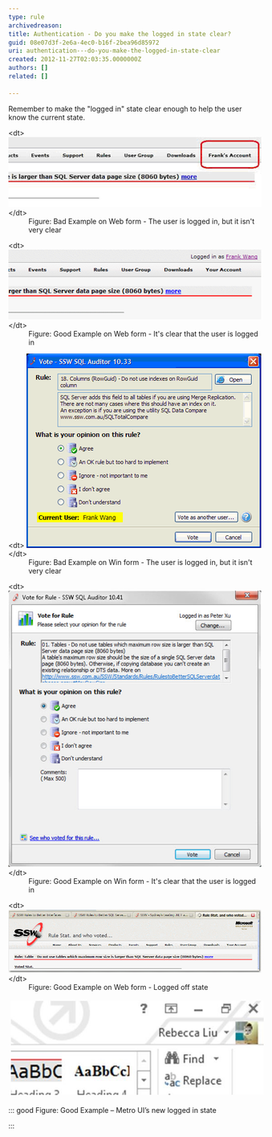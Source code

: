 ```yaml
---
type: rule
archivedreason: 
title: Authentication - Do you make the logged in state clear?
guid: 08e07d3f-2e6a-4ec0-b16f-2bea96d85972
uri: authentication---do-you-make-the-logged-in-state-clear
created: 2012-11-27T02:03:35.0000000Z
authors: []
related: []

---
```


Remember to make the "logged in" state clear enough to help the user know the current state.

<!--endintro-->
<dl class="badImage">&lt;dt&gt; 
      <img alt="sample of logged in page" src="../../assets/weblogin_bad.gif"> 
   &lt;/dt&gt;<dd>Figure: Bad Example on Web form - The user is logged in, but it isn't very clear</dd></dl><dl class="goodImage">&lt;dt&gt; 
      <img alt="sample of logged in page" src="../../assets/weblogin_good.gif"> 
   &lt;/dt&gt;<dd>Figure: Good Example on Web form - It's clear that the user is logged in</dd></dl><dl class="badImage">&lt;dt&gt; 
      <img alt="sample of logged in form" src="../../assets/winlogin_bad.gif"> 
   &lt;/dt&gt;<dd>Figure: Bad Example on Win form - The user is logged in, but it isn't very clear</dd></dl><dl class="goodImage">&lt;dt&gt; 
      <img alt="sample of logged in form" src="../../assets/BetterInterface_sqlAuditorLogin.jpg"> 
   &lt;/dt&gt;<dd>Figure: Good Example on Win form - It's clear that the user is logged in</dd></dl><dl class="goodImage">&lt;dt&gt; 
      <img alt="sample of logged off page" src="../../assets/weblogoff.gif"> 
   &lt;/dt&gt;<dd>Figure: Good Example on Web form - Logged off state</dd></dl><dl class="ssw15-rteElement-ImageArea">   <img src="MetroLoggedIn.jpg" alt="MetroLoggedIn.jpg" style="margin:5px;"></dl>

::: good
Figure: Good Example – Metro UI’s new logged in state     

:::
